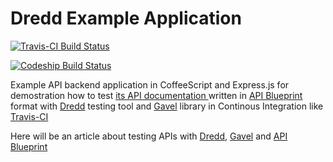 Dredd Example Application
===================
[![Travis-CI Build Status](https://travis-ci.org/apiaryio/dredd-example.png?branch=master)](https://travis-ci.org/apiaryio/dredd-example)

[![Codeship Build Status](https://www.codeship.io/projects/6ef5ed00-1244-0131-4f7e-3af137c820ec/status)](https://www.codeship.io/projects/7858)

Example API backend application in CoffeeScript and Express.js for demostration how to test [its API documentation ][Apiary] written in 
[API Blueprint][] format with [Dredd][] testing tool and [Gavel][] library in Continous Integration like [Travis-CI][]

Here will be an article about testing APIs with [Dredd][], [Gavel][] and [API Blueprint][]

[Travis-CI]: https://travis-ci.org/
[Apiary]: http://docs.dreddexample.apiary.io/
[Dredd]: https://github.com/apiaryio/dredd
[Gavel]: https://www.relishapp.com/apiary/gavel/docs
[API Blueprint]: http://apiblueprint.org/
